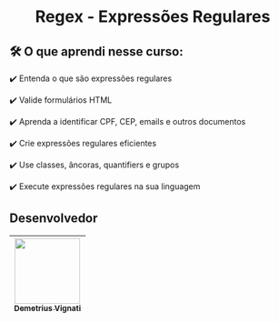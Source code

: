<h1 align="center">Regex - Expressões Regulares</h1>

## 🛠️ O que aprendi nesse curso:

:heavy_check_mark: Entenda o que são expressões regulares

:heavy_check_mark: Valide formulários HTML

:heavy_check_mark: Aprenda a identificar CPF, CEP, emails e outros documentos

:heavy_check_mark: Crie expressões regulares eficientes

:heavy_check_mark: Use classes, âncoras, quantifiers e grupos

:heavy_check_mark: Execute expressões regulares na sua linguagem

## Desenvolvedor

| [<img src="https://avatars.githubusercontent.com/u/22012261?s=400&v=4" width=115><br><sub>Demetrius Vignati</sub>](https://github.com/demetriusvas) |
| :---: |
